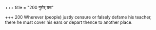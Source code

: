 +++
title = "200 गुरोर् यत्र"

+++
200	Wherever (people) justly censure or falsely defame his teacher, there he must cover his ears or depart thence to another place.